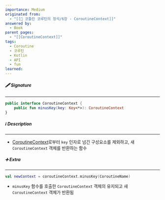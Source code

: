 ```yaml
---
importance: Medium
originated from:
  - "[[📘 코틀린 코루틴의 정석/6장 - CoroutineContext]]"
answered by:
  - Book
parent pages:
  - "[[CoroutineContext]]"
tags:
  - Coroutine
  - 코루틴
  - Kotlin
  - API
  - fun
learned:
---
```

##### 🖋️ Signature
---
```Kotlin
public interface CoroutineContext {
	public fun minusKey(key: Key<*>): CoroutineContext
}
```

##### ℹ️ Description
---
- [CoroutineContext](CoroutineContext.md)로부터 `key` 인자로 넘긴 구성요소를 제외하고, 새 `CoroutineContext` 객체를 반환하는 함수

##### ➕ Extra
---
```Kotlin
val newContext = coroutineContext.minusKey(CoroutineName)
```
- `minusKey` 함수를 호출한 `CoroutineContext` 객체의 유지되고 새 `CoroutineContext` 객체가 반환됨
